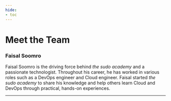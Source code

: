 ```yaml
---
hide:
- toc
---
```


# Meet the Team

### Faisal Soomro

Faisal Soomro is the driving force behind _the sudo academy_ and a passionate technologist. Throughout his career, he has worked in various roles such as a DevOps engineer and Cloud engineer.
Faisal started _the sudo academy_ to share his knowledge and help others learn Cloud and DevOps through practical, hands-on experiences.

---